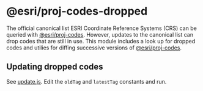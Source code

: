 # @esri/proj-codes-dropped

The official canonical list ESRI Coordinate Reference Systems (CRS) can be queried with [@esri/proj-codes](https://www.npmjs.com/package/@esri/proj-codes).  However, updates to the canonical list can drop codes that are still in use.  This module includes a look up for dropped codes and utilies for diffing successive versions of [@esri/proj-codes](https://www.npmjs.com/package/@esri/proj-codes).  


## Updating dropped codes

See [update.js](./update.js). Edit the `oldTag` and `latestTag` constants and run.